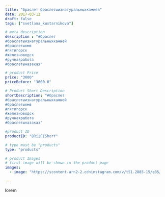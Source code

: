 ```yaml
---
title: "браслет браслетыизнатуральныхкамней"
date: 2017-03-12
draft: false
tags: ["svetlana_kustarnikova"]

# meta description
description : "#браслет 
#браслетыизнатуральныхкамней 
#браслетыкмв
#пятигорск
#железноводск 
#ручнаяработа 
#браслетыназаказ"

# product Price
price: "3000"
priceBefore: "3600.0"

# Product Short Description
shortDescription: "#браслет 
#браслетыизнатуральныхкамней 
#браслетыкмв
#пятигорск
#железноводск 
#ручнаяработа 
#браслетыназаказ"

#product ID
productID: "BRi2FIShorY"

# type must be "products"
type: "products"

# product Images
# first image will be shown in the product page
images:
  - image: "https://scontent-arn2-2.cdninstagram.com/v/t51.2885-15/e35/17265962_384458251925381_4613858047813484544_n.jpg?se=7&tp=1&_nc_ht=scontent-arn2-2.cdninstagram.com&_nc_cat=105&_nc_ohc=291qksW9aDQAX8t7RVl&ccb=7-4&oh=bb545e5b0a1ba5305796ec77d9cf72e8&oe=6081808D&ig_cache_key=MTQ2ODk3NDI3NTQ4NTkyODE1Mg%3D%3D.2-ccb7-4"

---
```

lorem
